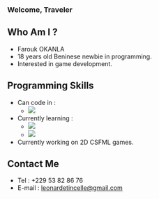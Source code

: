 ### Welcome, Traveler

## Who Am I ?
- Farouk OKANLA
- 18 years old Beninese newbie in programming.
- Interested in game development.

## Programming Skills
- Can code in :
  - ![](https://img.shields.io/badge/C-00599C?style=for-the-badge&logo=c&logoColor=white)
- Currently learning :
  - ![](https://img.shields.io/badge/Python-3776AB?style=for-the-badge&logo=python&logoColor=white)
  - ![](https://img.shields.io/badge/C%23-239120?style=for-the-badge&logo=c-sharp&logoColor=white)
- Currently working on 2D CSFML games.

## Contact Me
- Tel : +229 53 82 86 76
- E-mail : leonardetincelle@gmail.com
